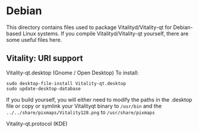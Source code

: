 
Debian
====================
This directory contains files used to package Vitalityd/Vitality-qt
for Debian-based Linux systems. If you compile Vitalityd/Vitality-qt yourself, there are some useful files here.

## Vitality: URI support ##


Vitality-qt.desktop  (Gnome / Open Desktop)
To install:

	sudo desktop-file-install Vitality-qt.desktop
	sudo update-desktop-database

If you build yourself, you will either need to modify the paths in
the .desktop file or copy or symlink your Vitalityqt binary to `/usr/bin`
and the `../../share/pixmaps/Vitality128.png` to `/usr/share/pixmaps`

Vitality-qt.protocol (KDE)

